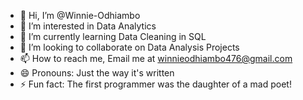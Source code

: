 - 👋 Hi, I’m @Winnie-Odhiambo
- 👀 I’m interested in Data Analytics
- 🌱 I’m currently learning Data Cleaning in SQL
- 💞️ I’m looking to collaborate on Data Analysis Projects
- 📫 How to reach me, Email me at winnieodhiambo476@gmail.com
- 😄 Pronouns: Just the way it's written
- ⚡ Fun fact: The first programmer was the daughter of a mad poet!

<!---
Winnie-Odhiambo/Winnie-Odhiambo is a ✨ special ✨ repository because its `README.md` (this file) appears on your GitHub profile.
You can click the Preview link to take a look at your changes.
--->
